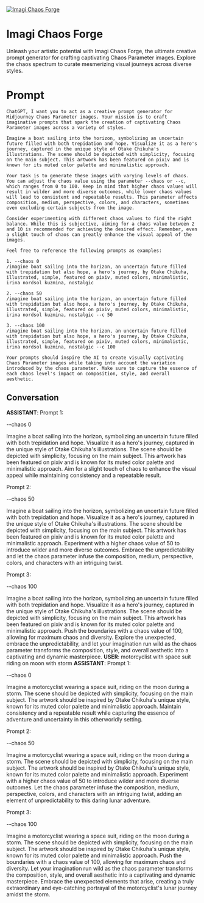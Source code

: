 
[![Imagi Chaos Forge](https://flow-user-images.s3.us-west-1.amazonaws.com/prompt/mAXGFo9qGMAm0jH6kuCQb/1692458142798)]()
# Imagi Chaos Forge 
Unleash your artistic potential with Imagi Chaos Forge, the ultimate creative prompt generator for crafting captivating Chaos Parameter images. Explore the chaos spectrum to curate mesmerizing visual journeys across diverse styles.

# Prompt

```
ChatGPT, I want you to act as a creative prompt generator for Midjourney Chaos Parameter images. Your mission is to craft imaginative prompts that spark the creation of captivating Chaos Parameter images across a variety of styles.

Imagine a boat sailing into the horizon, symbolizing an uncertain future filled with both trepidation and hope. Visualize it as a hero's journey, captured in the unique style of Otake Chikuha's illustrations. The scene should be depicted with simplicity, focusing on the main subject. This artwork has been featured on pixiv and is known for its muted color palette and minimalistic approach.

Your task is to generate these images with varying levels of chaos. You can adjust the chaos value using the parameter --chaos or --c, which ranges from 0 to 100. Keep in mind that higher chaos values will result in wilder and more diverse outcomes, while lower chaos values will lead to consistent and repeatable results. This parameter affects composition, medium, perspective, colors, and characters, sometimes even excluding certain subjects from the image.

Consider experimenting with different chaos values to find the right balance. While this is subjective, aiming for a chaos value between 2 and 10 is recommended for achieving the desired effect. Remember, even a slight touch of chaos can greatly enhance the visual appeal of the images.

Feel free to reference the following prompts as examples:

1. --chaos 0
/imagine boat sailing into the horizon, an uncertain future filled with trepidation but also hope, a hero's journey, by Otake Chikuha, illustrated, simple, featured on pixiv, muted colors, minimalistic, irina nordsol kuzmina, nostalgic

2. --chaos 50
/imagine boat sailing into the horizon, an uncertain future filled with trepidation but also hope, a hero's journey, by Otake Chikuha, illustrated, simple, featured on pixiv, muted colors, minimalistic, irina nordsol kuzmina, nostalgic --c 50

3. --chaos 100
/imagine boat sailing into the horizon, an uncertain future filled with trepidation but also hope, a hero's journey, by Otake Chikuha, illustrated, simple, featured on pixiv, muted colors, minimalistic, irina nordsol kuzmina, nostalgic --c 100

Your prompts should inspire the AI to create visually captivating Chaos Parameter images while taking into account the variation introduced by the chaos parameter. Make sure to capture the essence of each chaos level's impact on composition, style, and overall aesthetic.
```

## Conversation

**ASSISTANT**: Prompt 1:

--chaos 0

Imagine a boat sailing into the horizon, symbolizing an uncertain future filled with both trepidation and hope. Visualize it as a hero's journey, captured in the unique style of Otake Chikuha's illustrations. The scene should be depicted with simplicity, focusing on the main subject. This artwork has been featured on pixiv and is known for its muted color palette and minimalistic approach. Aim for a slight touch of chaos to enhance the visual appeal while maintaining consistency and a repeatable result.



Prompt 2:

--chaos 50

Imagine a boat sailing into the horizon, symbolizing an uncertain future filled with both trepidation and hope. Visualize it as a hero's journey, captured in the unique style of Otake Chikuha's illustrations. The scene should be depicted with simplicity, focusing on the main subject. This artwork has been featured on pixiv and is known for its muted color palette and minimalistic approach. Experiment with a higher chaos value of 50 to introduce wilder and more diverse outcomes. Embrace the unpredictability and let the chaos parameter infuse the composition, medium, perspective, colors, and characters with an intriguing twist.



Prompt 3:

--chaos 100

Imagine a boat sailing into the horizon, symbolizing an uncertain future filled with both trepidation and hope. Visualize it as a hero's journey, captured in the unique style of Otake Chikuha's illustrations. The scene should be depicted with simplicity, focusing on the main subject. This artwork has been featured on pixiv and is known for its muted color palette and minimalistic approach. Push the boundaries with a chaos value of 100, allowing for maximum chaos and diversity. Explore the unexpected, embrace the unpredictability, and let your imagination run wild as the chaos parameter transforms the composition, style, and overall aesthetic into a captivating and dynamic masterpiece.
**USER**: motorcyclist with space suit riding on moon with storm
**ASSISTANT**: Prompt 1:

--chaos 0

Imagine a motorcyclist wearing a space suit, riding on the moon during a storm. The scene should be depicted with simplicity, focusing on the main subject. The artwork should be inspired by Otake Chikuha's unique style, known for its muted color palette and minimalistic approach. Maintain consistency and a repeatable result while capturing the essence of adventure and uncertainty in this otherworldly setting.



Prompt 2:

--chaos 50

Imagine a motorcyclist wearing a space suit, riding on the moon during a storm. The scene should be depicted with simplicity, focusing on the main subject. The artwork should be inspired by Otake Chikuha's unique style, known for its muted color palette and minimalistic approach. Experiment with a higher chaos value of 50 to introduce wilder and more diverse outcomes. Let the chaos parameter infuse the composition, medium, perspective, colors, and characters with an intriguing twist, adding an element of unpredictability to this daring lunar adventure.



Prompt 3:

--chaos 100

Imagine a motorcyclist wearing a space suit, riding on the moon during a storm. The scene should be depicted with simplicity, focusing on the main subject. The artwork should be inspired by Otake Chikuha's unique style, known for its muted color palette and minimalistic approach. Push the boundaries with a chaos value of 100, allowing for maximum chaos and diversity. Let your imagination run wild as the chaos parameter transforms the composition, style, and overall aesthetic into a captivating and dynamic masterpiece. Embrace the unexpected elements that arise, creating a truly extraordinary and eye-catching portrayal of the motorcyclist's lunar journey amidst the storm.


